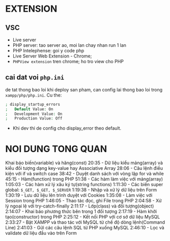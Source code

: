 # EXTENSION

## VSC

- Live server
- PHP server: tao server ao, moi lan chay nhan run 1 lan
- PHP Intelephense: goi y code php
- Live Server Web Extension - Chrome;
- `PHPView extension` tren chrome; ho tro view cho PHP

## cai dat voi `php.ini`

de tat thong bao loi khi deploy san pham, can config lai thong bao loi trong `xampp/php/php.ini`. Cu the:

```php
; display_startup_errors
;   Default Value: On
;   Development Value: On
;   Production Value: Off
```

- Khi dev thi de config cho display_error theo default.

# NOI DUNG TONG QUAN

Khai báo biến(variable) và hăng(const)
20:35 - Dữ liệu kiểu mảng(array) và kiểu đối tượng dạng key-value hay Associative Array
28:06 - Câu lệnh điều kiện với if và switch case
38:42 - Duyệt danh sách với vòng lặp for và while
45:15 - Hàm(function) trong PHP
51:38 - Các hàm làm việc với mảng(array)
1:05:03 - Các hàm xử lý xâu ký tự(string functions)
1:11:30 - Các biến super global: `$_GET, $_GET, $_SERVER`
1:19:38 - Nhập và xử lý dữ liệu trên Form
1:30:19 - Lưu dữ liệu lên trình duyệt với Cookies
1:35:08 - Làm việc với Session trong PHP
1:46:05 - Thao tác đọc, ghi File trong PHP
2:04:58 - Xử lý ngoại lệ với try-catch-finally
2:11:17 - Lớp(class) và đối tượng(object)
2:14:07 - Khai báo phương thức bên trong 1 đối tượng
2:17:19 - Hàm khởi tạo(constructor) trong PHP
2:25:12 - Kết nối PHP với cơ sở dữ liệu MySQL
2:33:27 - Bật XAMPP và thao tác với MySQL từ chế độ dòng lệnh(Command Line)
2:41:03 - Gửi các câu lệnh SQL từ PHP xuống MySQL
2:46:10 - Lọc và validate dữ liệu đầu vào trên Form
